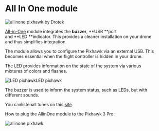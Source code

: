 # All In One module

![](https://drotek.com/wp-content/uploads/2017/01/DSC02075.jpg "allinone pixhawk by Drotek")

[All-in-One](https://drotek.com/shop/en/drotek-parts/819-all-in-one-module.html?live_configurator_token=8746d605a9c04b1e35dffc6d98e0a9e5&id_shop=1&id_employee=1&theme=&theme_font=) module integrates the **buzzer**, **USB **port and **LED **indicator. This provides a cleaner installation on your drone and thus simplifies integration.

The module allows you to configure the Pixhawk via an external USB. This becomes essential when the flight controller is hidden in your drone.

The LED provides information on the state of the system via various mixtures of colors and flashes.

![](https://drotek.com/wp-content/uploads/2017/01/LED-700x394.png "LED pixhawkLED pixhawk")

The buzzer is used to inform the system status, such as LEDs, but with different sounds.

You canlistenall tunes on this [site](http://copter.ardupilot.com/wiki/common-sounds-pixhawkpx4/).

  


How to plug the AllinOne module to the Pixhawk 3 Pro:

![](https://drotek.com/wp-content/uploads/2017/01/DSC02045-1.jpg "allinone pixhawk")

